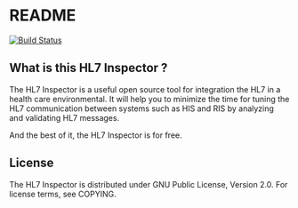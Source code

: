 # README #

[![Build Status](https://drone.io/github.com/elomagic/hl7inspector/status.png)](https://drone.io/github.com/elomagic/hl7inspector/latest)

## What is this HL7 Inspector ? ###

The HL7 Inspector is a useful open source tool for integration the HL7 in a health care environmental.
It will help you to minimize the time for tuning the HL7 communication between systems such 
as HIS and RIS by analyzing and validating HL7 messages. 

And the best of it, the HL7 Inspector is for free.

## License

The HL7 Inspector is distributed under GNU Public License, Version 2.0. For license terms, see COPYING.
